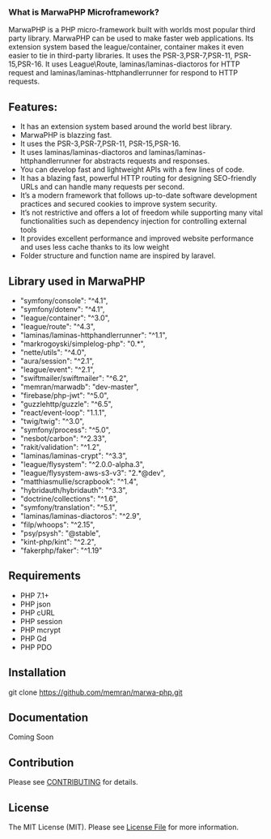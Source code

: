 ### What is MarwaPHP Microframework?
MarwaPHP is a PHP micro-framework built with worlds most popular third party library. MarwaPHP can be used to make faster web applications. Its extension system based  the league/container, container makes it even easier to tie in third-party libraries. It uses the PSR-3,PSR-7,PSR-11, PSR-15,PSR-16. It uses League\Route, laminas/laminas-diactoros for HTTP request and laminas/laminas-httphandlerrunner for respond to HTTP requests.

## Features:

* It has an extension system based around the world best library. 
* MarwaPHP is blazzing fast.
* It uses the PSR-3,PSR-7,PSR-11, PSR-15,PSR-16.
* It uses laminas/laminas-diactoros and  laminas/laminas-httphandlerrunner for abstracts requests and responses.
* You can develop fast and lightweight APIs with a few lines of code.
* It has a blazing fast, powerful HTTP routing for designing SEO-friendly URLs and can handle many requests per second.
* It’s a modern framework that follows up-to-date software development practices and secured cookies to improve system security.
* It’s not restrictive and offers a lot of freedom while supporting many vital functionalities such as dependency injection for controlling external tools
* It provides excellent performance and improved website performance and uses less cache thanks to its low weight
* Folder structure and function name are inspired by laravel.


## Library used in MarwaPHP

+  "symfony/console": "^4.1",
+  "symfony/dotenv": "^4.1",
+  "league/container": "^3.0",
+  "league/route": "^4.3",
+  "laminas/laminas-httphandlerrunner": "^1.1",
+  "markrogoyski/simplelog-php": "0.*",
+  "nette/utils": "^4.0",
+  "aura/session": "^2.1",
+  "league/event": "^2.1",
+  "swiftmailer/swiftmailer": "^6.2",
+  "memran/marwadb": "dev-master",
+  "firebase/php-jwt": "^5.0",
+  "guzzlehttp/guzzle": "^6.5",
+  "react/event-loop": "1.1.1",
+  "twig/twig": "^3.0",
+  "symfony/process": "^5.0",
+  "nesbot/carbon": "^2.33",
+  "rakit/validation": "^1.2",
+  "laminas/laminas-crypt": "^3.3",
+  "league/flysystem": "^2.0.0-alpha.3",
+  "league/flysystem-aws-s3-v3": "2.*@dev",
+  "matthiasmullie/scrapbook": "^1.4",
+  "hybridauth/hybridauth": "^3.3",
+  "doctrine/collections": "^1.6",
+  "symfony/translation": "^5.1",
+  "laminas/laminas-diactoros": "^2.9",
+  "filp/whoops": "^2.15",
+  "psy/psysh": "@stable",
+  "kint-php/kint": "^2.2",
+  "fakerphp/faker": "^1.19"

## Requirements
+ PHP 7.1+
+ PHP json
+ PHP cURL
+ PHP session
+ PHP mcrypt
+ PHP Gd
+ PHP PDO

## Installation

git clone https://github.com/memran/marwa-php.git

## Documentation

Coming Soon

## Contribution
Please see [CONTRIBUTING](https://github.com/memran/marwa-php/blob/master/CONTRIBUTING.MD) for details.

## License
The MIT License (MIT). Please see  [License File](https://github.com/memran/marwa-php/blob/master/LICENSE.MD) for more information.
